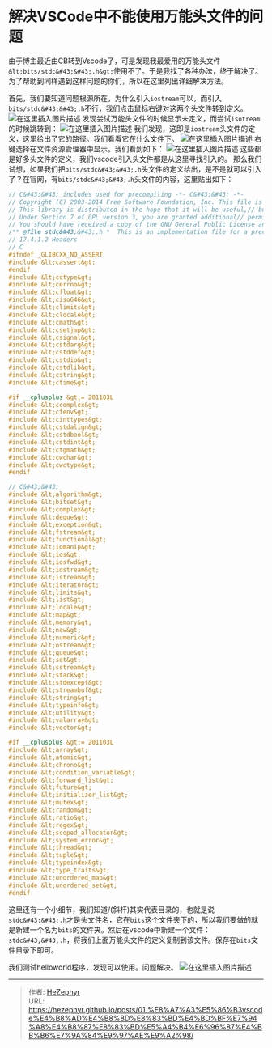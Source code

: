 # 解决VSCode中不能使用万能头文件的问题

由于博主最近由CB转到Vscode了，可是发现我最爱用的万能头文件`&lt;bits/stdc&#43;&#43;.h&gt;`使用不了。于是我找了各种办法，终于解决了。为了帮助到同样遇到这样问题的你们，所以在这里列出详细解决方法。

 首先，我们要知道问题根源所在，为什么引入`iostream`可以，而引入`bits/stdc&#43;&#43;.h`不行，我们点击鼠标右键对这两个头文件转到定义。
![在这里插入图片描述](https://raw.githubusercontent.com/unique-pure/NewPicGoLibrary/main/img/watermark%2Ctype_ZmFuZ3poZW5naGVpdGk%2Cshadow_10%2Ctext_aHR0cHM6Ly9ibG9nLmNzZG4ubmV0L2h6ZjA3MDE%3D%2Csize_16%2Ccolor_FFFFFF%2Ct_70.png)
发现尝试万能头文件的时候显示未定义，而尝试`isotream`的时候跳转到：
![在这里插入图片描述](https://raw.githubusercontent.com/unique-pure/NewPicGoLibrary/main/img/watermark%2Ctype_ZmFuZ3poZW5naGVpdGk%2Cshadow_10%2Ctext_aHR0cHM6Ly9ibG9nLmNzZG4ubmV0L2h6ZjA3MDE%3D%2Csize_16%2Ccolor_FFFFFF%2Ct_70-20240709223937850.png)
我们发现，这即是`iostream`头文件的定义，这里给出了它的路径。我们看看它在什么文件下。
![在这里插入图片描述](https://raw.githubusercontent.com/unique-pure/NewPicGoLibrary/main/img/watermark%2Ctype_ZmFuZ3poZW5naGVpdGk%2Cshadow_10%2Ctext_aHR0cHM6Ly9ibG9nLmNzZG4ubmV0L2h6ZjA3MDE%3D%2Csize_16%2Ccolor_FFFFFF%2Ct_70-20240709223937882.png)
右键选择在文件资源管理器中显示。我们看到如下：
![在这里插入图片描述](https://raw.githubusercontent.com/unique-pure/NewPicGoLibrary/main/img/watermark%2Ctype_ZmFuZ3poZW5naGVpdGk%2Cshadow_10%2Ctext_aHR0cHM6Ly9ibG9nLmNzZG4ubmV0L2h6ZjA3MDE%3D%2Csize_16%2Ccolor_FFFFFF%2Ct_70-20240709223937983.png)
这些都是好多头文件的定义，我们vscode引入头文件都是从这里寻找引入的。
那么我们试想，如果我们把`bits/stdc&#43;&#43;.h`头文件的定义给出，是不是就可以引入了？在官网，有`bits/stdc&#43;&#43;.h`头文件的内容，这里贴出如下：

```cpp
// C&#43;&#43; includes used for precompiling -*- C&#43;&#43; -*-
// Copyright (C) 2003-2014 Free Software Foundation, Inc. This file is part of the GNU ISO C&#43;&#43; Library.  This library is free// software; you can redistribute it and/or modify it under the// terms of the GNU General Public License as published by the// Free Software Foundation; either version 3, or (at your option)// any later version.
// This library is distributed in the hope that it will be useful,// but WITHOUT ANY WARRANTY; without even the implied warranty of// MERCHANTABILITY or FITNESS FOR A PARTICULAR PURPOSE.  See the// GNU General Public License for more details.
// Under Section 7 of GPL version 3, you are granted additional// permissions described in the GCC Runtime Library Exception, version// 3.1, as published by the Free Software Foundation.
// You should have received a copy of the GNU General Public License and// a copy of the GCC Runtime Library Exception along with this program;// see the files COPYING3 and COPYING.RUNTIME respectively.  If not, see// &lt;http://www.gnu.org/licenses/&gt;.
/** @file stdc&#43;&#43;.h *  This is an implementation file for a precompiled header. */
// 17.4.1.2 Headers
// C
#ifndef _GLIBCXX_NO_ASSERT
#include &lt;cassert&gt;
#endif
#include &lt;cctype&gt;
#include &lt;cerrno&gt;
#include &lt;cfloat&gt;
#include &lt;ciso646&gt;
#include &lt;climits&gt;
#include &lt;clocale&gt;
#include &lt;cmath&gt;
#include &lt;csetjmp&gt;
#include &lt;csignal&gt;
#include &lt;cstdarg&gt;
#include &lt;cstddef&gt;
#include &lt;cstdio&gt;
#include &lt;cstdlib&gt;
#include &lt;cstring&gt;
#include &lt;ctime&gt;

#if __cplusplus &gt;= 201103L
#include &lt;ccomplex&gt;
#include &lt;cfenv&gt;
#include &lt;cinttypes&gt;
#include &lt;cstdalign&gt;
#include &lt;cstdbool&gt;
#include &lt;cstdint&gt;
#include &lt;ctgmath&gt;
#include &lt;cwchar&gt;
#include &lt;cwctype&gt;
#endif

// C&#43;&#43;
#include &lt;algorithm&gt;
#include &lt;bitset&gt;
#include &lt;complex&gt;
#include &lt;deque&gt;
#include &lt;exception&gt;
#include &lt;fstream&gt;
#include &lt;functional&gt;
#include &lt;iomanip&gt;
#include &lt;ios&gt;
#include &lt;iosfwd&gt;
#include &lt;iostream&gt;
#include &lt;istream&gt;
#include &lt;iterator&gt;
#include &lt;limits&gt;
#include &lt;list&gt;
#include &lt;locale&gt;
#include &lt;map&gt;
#include &lt;memory&gt;
#include &lt;new&gt;
#include &lt;numeric&gt;
#include &lt;ostream&gt;
#include &lt;queue&gt;
#include &lt;set&gt;
#include &lt;sstream&gt;
#include &lt;stack&gt;
#include &lt;stdexcept&gt;
#include &lt;streambuf&gt;
#include &lt;string&gt;
#include &lt;typeinfo&gt;
#include &lt;utility&gt;
#include &lt;valarray&gt;
#include &lt;vector&gt;

#if __cplusplus &gt;= 201103L
#include &lt;array&gt;
#include &lt;atomic&gt;
#include &lt;chrono&gt;
#include &lt;condition_variable&gt;
#include &lt;forward_list&gt;
#include &lt;future&gt;
#include &lt;initializer_list&gt;
#include &lt;mutex&gt;
#include &lt;random&gt;
#include &lt;ratio&gt;
#include &lt;regex&gt;
#include &lt;scoped_allocator&gt;
#include &lt;system_error&gt;
#include &lt;thread&gt;
#include &lt;tuple&gt;
#include &lt;typeindex&gt;
#include &lt;type_traits&gt;
#include &lt;unordered_map&gt;
#include &lt;unordered_set&gt;
#endif


```

这里还有一个小细节，我们知道/(斜杆)其实代表目录的，也就是说`stdc&#43;&#43;.h`才是头文件名，它在`bits`这个文件夹下的，所以我们要做的就是新建一个名为`bits`的文件夹。然后在vscode中新建一个文件：`stdc&#43;&#43;.h`，将我们上面万能头文件的定义复制到该文件。保存在`bits`文件目录下即可。

我们测试helloworld程序，发现可以使用。问题解决。
![在这里插入图片描述](https://raw.githubusercontent.com/unique-pure/NewPicGoLibrary/main/img/watermark%2Ctype_ZmFuZ3poZW5naGVpdGk%2Cshadow_10%2Ctext_aHR0cHM6Ly9ibG9nLmNzZG4ubmV0L2h6ZjA3MDE%3D%2Csize_16%2Ccolor_FFFFFF%2Ct_70-20240709223938020.png)

---

> 作者: [HeZephyr](https://github.com/HeZephyr)  
> URL: https://hezephyr.github.io/posts/01.%E8%A7%A3%E5%86%B3vscode%E4%B8%AD%E4%B8%8D%E8%83%BD%E4%BD%BF%E7%94%A8%E4%B8%87%E8%83%BD%E5%A4%B4%E6%96%87%E4%BB%B6%E7%9A%84%E9%97%AE%E9%A2%98/  

